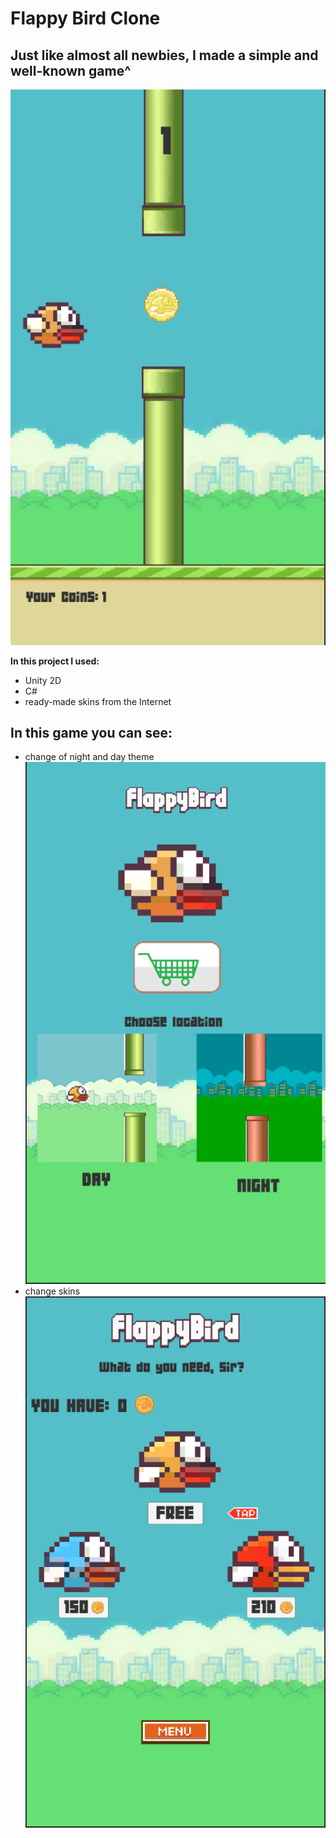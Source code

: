 # Flappy Bird Clone

## Just like almost all newbies, I made a simple and well-known game^
![Game](https://github.com/namknf/flappy-bird-clone/raw/main/Sprites/fb2.png)

**In this project I used:**
- Unity 2D
- C#
- ready-made skins from the Internet

## In this game you can see:
- change of night and day theme
![Themes](https://github.com/namknf/flappy-bird-clone/raw/main/Sprites/fb1.png)
- change skins
![Skins](https://github.com/namknf/flappy-bird-clone/raw/main/Sprites/fb3.png)
